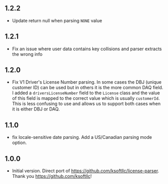 ## 1.2.2
- Update return null when parsing `NONE` value

## 1.2.1
- Fix an issue where user data contains key collisions and parser extracts the wrong info

## 1.2.0
- Fix V1 Driver's License Number parsing. In some cases the DBJ (unique customer ID) can be used but in others it is the more common DAQ field. I added a `driversLicenseNumber` field to the `License` class and the value of this field is mapped to the correct value which is usually `customerId`. This is less confusing to use and allows us to support both cases when it is either DBJ or DAQ.

## 1.1.0
- fix locale-sensitive date parsing. Add a US/Canadian parsing mode option.

## 1.0.0
- Initial version. Direct port of https://github.com/ksoftllc/license-parser. Thank you https://github.com/ksoftllc!
